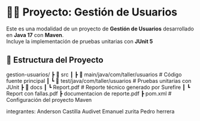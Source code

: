 # 🧑‍💻 Proyecto: Gestión de Usuarios

Este es una modalidad de un proyecto de **Gestión de Usuarios** desarrollado en **Java 17** con **Maven**.  
Incluye la implementación de pruebas unitarias con **JUnit 5**  


## 📂 Estructura del Proyecto
gestion-usuarios/
┣ 📂 src
┃ ┣ 📂 main/java/com/taller/usuarios # Código fuente principal
┃ ┗ 📂 test/java/com/taller/usuarios # Pruebas unitarias con JUnit
┣ 📂 docs
┃ ┗ Report.pdf # Reporte técnico generado por Surefire
┃ ┗ Report con fallas.pdf
┣ documentacion de reporte.pdf
┣ pom.xml # Configuración del proyecto Maven

integrantes:
Anderson Castilla Audivet
Emanuel zurita
Pedro herrera
